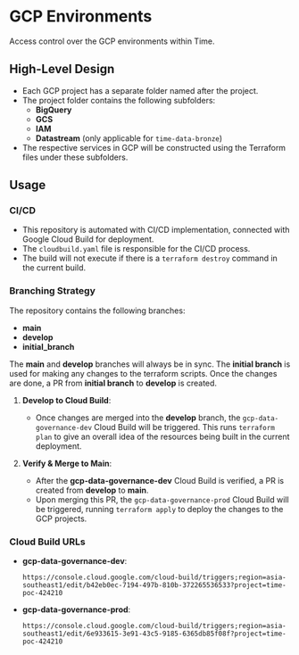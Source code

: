 # GCP Environments

Access control over the GCP environments within Time.

## High-Level Design

- Each GCP project has a separate folder named after the project.
- The project folder contains the following subfolders:
    - **BigQuery**
    - **GCS**
    - **IAM**
    - **Datastream** (only applicable for `time-data-bronze`)
- The respective services in GCP will be constructed using the Terraform files under these subfolders.

## Usage

### CI/CD

- This repository is automated with CI/CD implementation, connected with Google Cloud Build for deployment.
- The `cloudbuild.yaml` file is responsible for the CI/CD process.
- The build will not execute if there is a `terraform destroy` command in the current build.

### Branching Strategy

The repository contains the following branches:
- **main**
- **develop**
- **initial_branch**

The **main** and **develop** branches will always be in sync. The **initial branch** is used for making any changes to the terraform scripts. Once the changes are done, a PR from **initial branch** to **develop** is created. 

1. **Develop to Cloud Build**: 
   - Once changes are merged into the **develop** branch, the `gcp-data-governance-dev` Cloud Build will be triggered. This runs `terraform plan` to give an overall idea of the resources being built in the current deployment.
   
2. **Verify & Merge to Main**:
   - After the **gcp-data-governance-dev** Cloud Build is verified, a PR is created from **develop** to **main**. 
   - Upon merging this PR, the `gcp-data-governance-prod` Cloud Build will be triggered, running `terraform apply` to deploy the changes to the GCP projects.

### Cloud Build URLs

- **gcp-data-governance-dev**:
    ```
    https://console.cloud.google.com/cloud-build/triggers;region=asia-southeast1/edit/b42eb0ec-7194-497b-810b-372265536533?project=time-poc-424210
    ```

- **gcp-data-governance-prod**:
    ```
    https://console.cloud.google.com/cloud-build/triggers;region=asia-southeast1/edit/6e933615-3e91-43c5-9185-6365db85f08f?project=time-poc-424210
    ```

